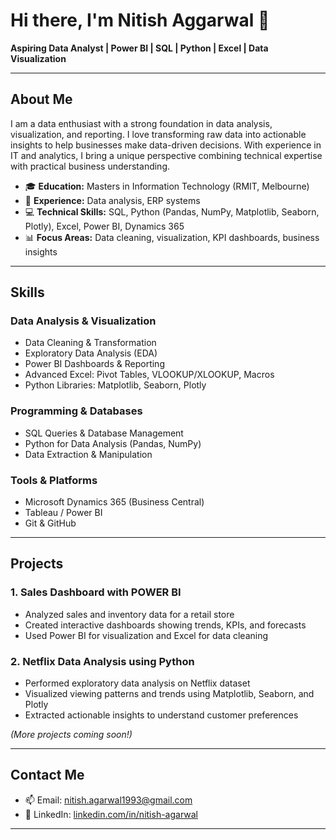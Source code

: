 # Hi there, I'm Nitish Aggarwal 👋  
**Aspiring Data Analyst | Power BI | SQL | Python | Excel | Data Visualization**

---

## About Me
I am a data enthusiast with a strong foundation in data analysis, visualization, and reporting. I love transforming raw data into actionable insights to help businesses make data-driven decisions. With experience in IT and analytics, I bring a unique perspective combining technical expertise with practical business understanding.

- 🎓 **Education:** Masters in Information Technology (RMIT, Melbourne)  
- 💼 **Experience:** Data analysis, ERP systems  
- 💻 **Technical Skills:** SQL, Python (Pandas, NumPy, Matplotlib, Seaborn, Plotly), Excel, Power BI, Dynamics 365  
- 📊 **Focus Areas:** Data cleaning, visualization, KPI dashboards, business insights  

---

## Skills

### Data Analysis & Visualization
- Data Cleaning & Transformation  
- Exploratory Data Analysis (EDA)  
- Power BI Dashboards & Reporting  
- Advanced Excel: Pivot Tables, VLOOKUP/XLOOKUP, Macros  
- Python Libraries: Matplotlib, Seaborn, Plotly  

### Programming & Databases
- SQL Queries & Database Management  
- Python for Data Analysis (Pandas, NumPy)  
- Data Extraction & Manipulation  

### Tools & Platforms
- Microsoft Dynamics 365 (Business Central)  
- Tableau / Power BI  
- Git & GitHub  

---

## Projects

### 1. **Sales Dashboard with POWER BI**
- Analyzed sales and inventory data for a retail store  
- Created interactive dashboards showing trends, KPIs, and forecasts  
- Used Power BI for visualization and Excel for data cleaning  

### 2. **Netflix Data Analysis using Python**
- Performed exploratory data analysis on Netflix dataset  
- Visualized viewing patterns and trends using Matplotlib, Seaborn, and Plotly  
- Extracted actionable insights to understand customer preferences  

*(More projects coming soon!)*

---

## Contact Me
- 📫 Email: [nitish.agarwal1993@gmail.com](mailto:nitish.agarwal1993@gmail.com)  
- 💼 LinkedIn: [linkedin.com/in/nitish-agarwal](www.linkedin.com/in/nitish-aggarwal-045a15a8)  

---
